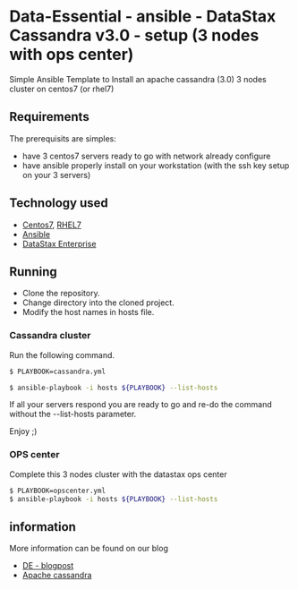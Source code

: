 # Data-Essential - ansible - DataStax Cassandra v3.0 - setup (3 nodes with ops center)
Simple Ansible Template to Install an apache cassandra (3.0) 3 nodes cluster on centos7 (or rhel7)

## Requirements
The prerequisits are simples:
* have 3 centos7 servers ready to go with network already configure
* have ansible properly install on your workstation (with the ssh key setup on your 3 servers)

## Technology used

* [Centos7](https://www.centos.org/download/), [RHEL7](https://access.redhat.com/downloads)
* [Ansible](http://docs.ansible.com/ansible/)
* [DataStax Enterprise](http://www.datastax.com/)

## Running

* Clone the repository.
* Change directory into the cloned project.
* Modify the host names in hosts file.

### Cassandra cluster
Run the following command.

```sh
$ PLAYBOOK=cassandra.yml

$ ansible-playbook -i hosts ${PLAYBOOK} --list-hosts
```
If all your servers respond you are ready to go and re-do the command without the --list-hosts parameter.

Enjoy ;)

### OPS center
Complete this 3 nodes cluster with the datastax ops center

```sh
$ PLAYBOOK=opscenter.yml
$ ansible-playbook -i hosts ${PLAYBOOK} --list-hosts
```

## information

More information can be found on our blog
* [DE - blogpost ](https://www.data-essential.com/category/blog/)
* [Apache cassandra](http://cassandra.apache.org/)
